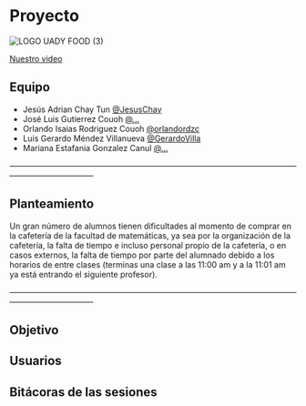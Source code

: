 # Proyecto
![LOGO UADY FOOD (3)](https://user-images.githubusercontent.com/111620583/193472726-ce633e3c-e62d-470e-8181-8841589c1d51.png)
[](https://www.youtube.com/watch?v=O0u9QQ_I5sQ&ab_channel=FamousLam%C3%ADa)


[Nuestro video](https://www.youtube.com/watch?v=O0u9QQ_I5sQ&ab_channel=FamousLam%C3%ADa)

## Equipo
* Jesús Adrian Chay Tun [@JesusChay](https://github.com/JesusChay)
* José Luis Gutierrez Couoh [@...]()
* Orlando Isaias Rodriguez Couoh [@orlandordzc](https://github.com/orlandordzc)
* Luis Gerardo Méndez Villanueva [@GerardoVilla](https://github.com/orlandordzc)
* Mariana Estafania Gonzalez Canul [@...]()

–––––––––––––––––––––––––––––––––––––––––––––––––––––––––––––––––––––––––––––––––––––––––––––

## Planteamiento
Un gran número de alumnos tienen dificultades al momento de comprar en la cafetería de la facultad de matemáticas, ya sea por la organización de la cafetería, la falta de tiempo e incluso personal propio de la cafetería, o en casos externos, la falta de tiempo por parte del alumnado debido a los horarios de entre clases (terminas una clase a las 11:00 am y a la 11:01 am ya está entrando el siguiente profesor). 

–––––––––––––––––––––––––––––––––––––––––––––––––––––––––––––––––––––––––––––––––––––––––––––
## Objetivo




## Usuarios



## Bitácoras de las sesiones




